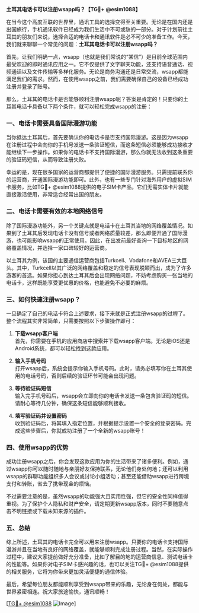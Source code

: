 **土耳其电话卡可以注册wsapp吗？【TG💪+ @esim1088】**

在当今这个高度互联的世界里，通讯工具的选择变得至关重要。无论是在国内还是出国旅行，手机通讯软件已经成为我们生活中不可或缺的一部分。对于计划前往土耳其的朋友们来说，选择合适的电话卡和通讯软件是必不可少的准备工作。今天，我们就来聊聊一个常见的问题：**土耳其电话卡可以注册wsapp吗？**

首先，让我们明确一点，wsapp（也就是我们常说的“某信”）是目前全球范围内最受欢迎的即时通讯应用之一。它不仅提供了文字聊天功能，还支持语音通话、视频通话以及文件传输等多样化服务。无论是商务沟通还是日常交流，wsapp都能满足我们的需求。然而，在使用wsapp之前，我们需要确保自己的设备已经成功注册并登录了账号。

那么，土耳其的电话卡是否能够顺利注册wsapp呢？答案是肯定的！只要你的土耳其电话卡具备以下两个条件，就可以轻松完成wsapp的注册：

### **一、电话卡需要具备国际漫游功能**

当你抵达土耳其后，首先要确认你的电话卡是否支持国际漫游。这是因为wsapp在注册过程中会向你的手机号发送一条验证短信，而这条短信必须能够成功接收才能继续下一步操作。如果你的电话卡不支持国际漫游，那么你就无法收到这条重要的验证码短信，从而导致注册失败。

幸运的是，现在很多国家的运营商都提供了便捷的国际漫游服务。只需提前联系你的运营商，开通国际漫游功能即可。此外，也有一些专门针对海外用户的虚拟SIM卡服务，比如TG💪+ @esim1088提供的电子SIM卡产品，它们无需实体卡片就能直接激活使用，非常适合经常出国的朋友。

### **二、电话卡需要有效的本地网络信号**

除了国际漫游功能外，另一个关键点就是电话卡在土耳其当地的网络覆盖情况。如果到了土耳其后发现电话卡没有信号或者网络质量较差，那么即便开通了国际漫游，也可能影响wsapp的正常使用。因此，在出发前最好查询一下目标地区的网络覆盖情况，并选择一家口碑较好的运营商。

以土耳其为例，该国的主要通信运营商包括Turkcell、Vodafone和AVEA三大巨头。其中，Turkcell以其广泛的网络覆盖和稳定的信号表现脱颖而出，成为了许多游客的首选。如果你担心到达土耳其后会出现网络问题，不妨考虑购买一张当地的电话卡，这样既能享受更优惠的价格，也能避免不必要的麻烦。

### **三、如何快速注册wsapp？**

一旦确定了自己的电话卡符合上述要求，接下来就是正式注册wsapp的过程了。整个流程其实非常简单，只需要按照以下步骤操作即可：

1. **下载wsapp客户端**  
   首先，你需要在手机的应用商店中搜索并下载wsapp客户端。无论是iOS还是Android系统，都可以轻松找到这款应用。

2. **输入手机号码**  
   打开wsapp后，系统会提示你输入手机号码。此时，请务必填写你在土耳其使用的电话号码，否则后续的验证环节可能会出现问题。

3. **等待验证码短信**  
   输入完手机号码后，wsapp会立即向你的电话卡发送一条包含验证码的短信。请耐心等待几分钟，确保这条短信能够顺利接收。

4. **填写验证码并设置密码**  
   收到验证码后，将其填入指定位置，并根据提示设置一个安全的登录密码。完成这些步骤后，你就成功注册了一个全新的wsapp账号！

### **四、使用wsapp的优势**

成功注册wsapp之后，你会发现这款应用为你的生活带来了诸多便利。例如，通过wsapp你可以随时随地与亲朋好友保持联系，无论他们身处何地；还可以利用wsapp的群聊功能组织多人会议或讨论小组活动；甚至还能借助wsapp进行跨境支付和转账，省去了携带现金的烦恼。

不过需要注意的是，虽然wsapp的功能强大且实用性强，但它的安全性同样值得重视。为了保护个人隐私和财产安全，请定期更新wsapp版本，同时不要随意点击不明链接或下载未知来源的插件。

### **五、总结**

综上所述，土耳其的电话卡完全可以用来注册wsapp。只要你的电话卡支持国际漫游并且在当地有良好的网络覆盖，就能够顺利完成注册过程。当然，在实际操作过程中，建议大家提前做好充分准备，比如了解目的地的运营商信息、测试电话卡的性能等。如果你对电子SIM卡感兴趣的话，也可以关注TG💪+ @esim1088提供的相关服务，它将为你带来更加灵活便捷的通信体验。

最后，希望每位朋友都能顺利享受到wsapp带来的乐趣，无论身在何处，都能与世界紧密相连。祝大家旅途愉快，通讯顺畅！

[[TG💪+ @esim1088](https://t.me/s/esim1088) ![Image](https://i.postimg.cc/4NQfJmqS/Snipaste-2025-05-13-00-14-12.png)]